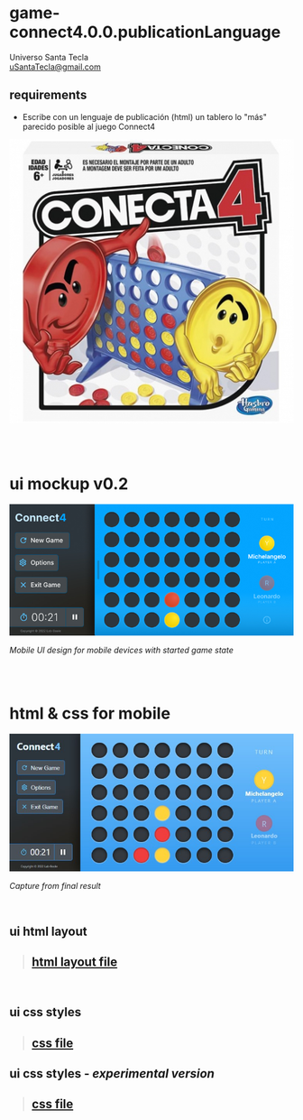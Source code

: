 # game-connect4.0.0.publicationLanguage
Universo Santa Tecla  
[uSantaTecla@gmail.com](mailto:uSantaTecla@gmail.com)  
  
## requirements 

* Escribe con un lenguaje de publicación (html) un tablero lo "más" parecido posible al juego Connect4

![connect4](../0.0.publicationLanguage/image/conecta4.jpg) 

<br>
<br>

# ui mockup v0.2

![connect4-ui-mockup](../0.0.publicationLanguage/image/01-connect4-mockup.jpg)

*Mobile UI design for mobile devices with started game state*

<!-- <br>
<br>

# ui base layout

![connect4-ui-layout](../0.0.publicationLanguage/image/01-connect4-mockup-layout.png)

*Mobile UI layout using main semantic tags* -->

<br>
<br>

# html & css for mobile

![ result capture ](../0.0.publicationLanguage/image/connect4-capture.jpg)

*Capture from final result*

<br>

## ui html layout

> ## [ html layout file ](../0.0.publicationLanguage/connect4-ui-layout.html)

<br>

## ui css styles

> ## [ css file ](../0.0.publicationLanguage/css/app.css)

## ui css styles - *experimental version*

> ## [ css file ](../0.0.publicationLanguage/css/app-experimental.css)